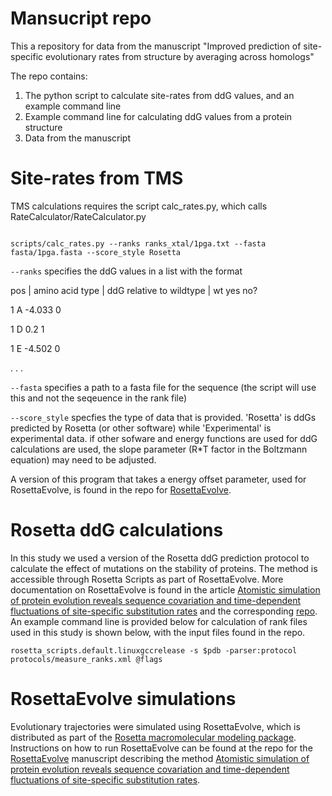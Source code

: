 # Mansucript repo
This a repository for data from the manuscript "Improved prediction of site-specific evolutionary rates from structure by averaging across homologs"

The repo contains:
1. The python script to calculate site-rates from ddG values, and an example command line
2. Example command line for calculating ddG values from a protein structure
3. Data from the manuscript

# Site-rates from TMS
TMS calculations requires the script calc_rates.py, which calls RateCalculator/RateCalculator.py

```console

scripts/calc_rates.py --ranks ranks_xtal/1pga.txt --fasta fasta/1pga.fasta --score_style Rosetta

```
```--ranks``` specifies the ddG values in a list with the format

pos | amino acid type | ddG relative to wildtype | wt yes no?

1 A -4.033 0

1 D 0.2 1

1 E -4.502 0

.
.
.

```--fasta``` specifies a path to a fasta file for the sequence (the script will use this and not the seqeuence in the rank file)

```--score_style``` specfies the type of data that is provided. 'Rosetta' is ddGs predicted by Rosetta (or other software) while 'Experimental' is experimental data.
if other sofware and energy functions are used for ddG calculations are used, the slope parameter (R*T factor in the Boltzmann equation) may need to be adjusted. 

A version of this program that takes a energy offset parameter, used for RosettaEvolve, is found in the repo for [RosettaEvolve](https://github.com/Andre-lab/RosettaEvolve).

# Rosetta ddG calculations
In this study we used a version of the Rosetta ddG prediction protocol to calculate the effect of mutations on the stability of proteins. The method is accessible through Rosetta Scripts as part of RosettaEvolve.
More documentation on RosettaEvolve is found in the article [Atomistic simulation of protein evolution reveals sequence covariation and time-dependent fluctuations of site-specific substitution rates](https://journals.plos.org/ploscompbiol/article?id=10.1371/journal.pcbi.1010262) and the corresponding [repo](https://github.com/Andre-lab/RosettaEvolve). An example command line is provided below for calculation of rank files used in this study is shown below, with the input files found in the repo. 

```rosetta_scripts.default.linuxgccrelease -s $pdb -parser:protocol protocols/measure_ranks.xml @flags```

# RosettaEvolve simulations
Evolutionary trajectories were simulated using RosettaEvolve, which is distributed as part of the [Rosetta macromolecular modeling package](https://github.com/RosettaCommons/rosetta). Instructions on how to run RosettaEvolve can be found at the repo for the [RosettaEvolve](https://github.com/Andre-lab/RosettaEvolve) manuscript describing the method [Atomistic simulation of protein evolution reveals sequence covariation and time-dependent fluctuations of site-specific substitution rates](https://journals.plos.org/ploscompbiol/article?id=10.1371/journal.pcbi.1010262).









